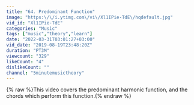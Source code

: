 ```yaml
---
title: "64. Predominant Function"
image: "https:\/\/i.ytimg.com\/vi\/Xl1IPie-TdE\/hqdefault.jpg"
vid_id: "Xl1IPie-TdE"
categories: "Music"
tags: ["music","theory","learn"]
date: "2022-03-31T03:01:27+03:00"
vid_date: "2019-08-19T23:48:20Z"
duration: "PT3M"
viewcount: "329"
likeCount: "4"
dislikeCount: ""
channel: "5minutemusictheory"
---
```

{% raw %}This video covers the predominant harmonic function, and the chords which perform this function.{% endraw %}
